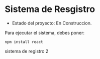<h1> Sistema de Resgistro </h1>  

- Estado del proyecto: En Construccion.

Para ejecutar el sistema, debes poner:

```npm install react```

sistema de registro 2
